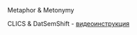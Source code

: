 Metaphor & Metonymy

CLICS & DatSemShift - [видеоинструкция](https://cloud.mail.ru/public/NXkV/Da12N1nm8)
